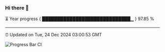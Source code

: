 ### Hi there 👋

⏳ Year progress { █████████████████████████████▁ } 97.85 %

---

⏰ Updated on Tue, 24 Dec 2024 03:00:53 GMT

![Progress Bar CI](https://github.com/IshwaranRudhara/GIT-ACTION/workflows/Progress%20Bar%20CI/badge.svg)
